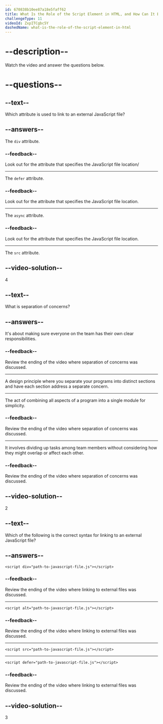 ```yaml
---
id: 670838b10ee87a18e5faff62
title: What Is the Role of the Script Element in HTML, and How Can It Be Used to Link to External JavaScript Files?
challengeType: 11
videoId: ZxpITCgbc5Y
dashedName: what-is-the-role-of-the-script-element-in-html
---
```


# --description--

Watch the video and answer the questions below.

# --questions--

## --text--

Which attribute is used to link to an external JavaScript file?

## --answers--

The `div` attribute.

### --feedback--

Look out for the attribute that specifies the JavaScript file location/

---

The `defer` attribute.

### --feedback--

Look out for the attribute that specifies the JavaScript file location.

---

The `async` attribute.

### --feedback--

Look out for the attribute that specifies the JavaScript file location.

---

The `src` attribute.

## --video-solution--

4

## --text--

What is separation of concerns?

## --answers--

It's about making sure everyone on the team has their own clear responsibilities.

### --feedback--

Review the ending of the video where separation of concerns was discussed.

---

A design principle where you separate your programs into distinct sections and have each section address a separate concern.

---

The act of combining all aspects of a program into a single module for simplicity.

### --feedback--

Review the ending of the video where separation of concerns was discussed.

---

It involves dividing up tasks among team members without considering how they might overlap or affect each other.

### --feedback--

Review the ending of the video where separation of concerns was discussed.

## --video-solution--

2

## --text--

Which of the following is the correct syntax for linking to an external JavaScript file?

## --answers--

`<script div="path-to-javascript-file.js"></script>`

### --feedback--

Review the ending of the video where linking to external files was discussed.

---

`<script alt="path-to-javascript-file.js"></script>`

### --feedback--

Review the ending of the video where linking to external files was discussed.

---

`<script src="path-to-javascript-file.js"></script>`

---

`<script defer="path-to-javascript-file.js"></script>`

### --feedback--

Review the ending of the video where linking to external files was discussed.

## --video-solution--

3
